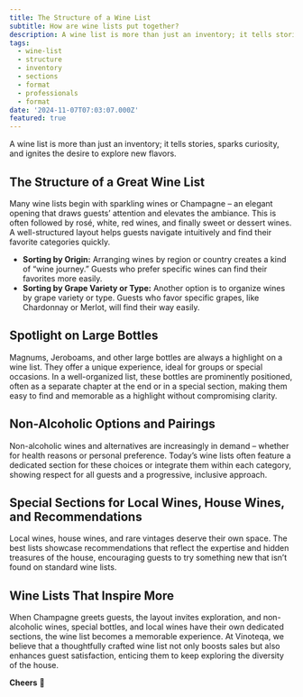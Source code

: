 ```yaml
---
title: The Structure of a Wine List
subtitle: How are wine lists put together?
description: A wine list is more than just an inventory; it tells stories, sparks curiosity, and ignites the desire to explore new flavors.
tags:
  - wine-list
  - structure
  - inventory
  - sections
  - format
  - professionals
  - format
date: '2024-11-07T07:03:07.000Z'
featured: true
---
```


A wine list is more than just an inventory; it tells stories, sparks curiosity, and ignites the desire to explore new flavors.

## **The Structure of a Great Wine List**

Many wine lists begin with sparkling wines or Champagne – an elegant opening that draws guests’ attention and elevates the ambiance. This is often followed by rosé, white, red wines, and finally sweet or dessert wines. A well-structured layout helps guests navigate intuitively and find their favorite categories quickly.

- **Sorting by Origin:** Arranging wines by region or country creates a kind of “wine journey.” Guests who prefer specific wines can find their favorites more easily.
- **Sorting by Grape Variety or Type:** Another option is to organize wines by grape variety or type. Guests who favor specific grapes, like Chardonnay or Merlot, will find their way easily.

## **Spotlight on Large Bottles**

Magnums, Jeroboams, and other large bottles are always a highlight on a wine list. They offer a unique experience, ideal for groups or special occasions. In a well-organized list, these bottles are prominently positioned, often as a separate chapter at the end or in a special section, making them easy to find and memorable as a highlight without compromising clarity.

## **Non-Alcoholic Options and Pairings**

Non-alcoholic wines and alternatives are increasingly in demand – whether for health reasons or personal preference. Today’s wine lists often feature a dedicated section for these choices or integrate them within each category, showing respect for all guests and a progressive, inclusive approach.

## **Special Sections for Local Wines, House Wines, and Recommendations**

Local wines, house wines, and rare vintages deserve their own space. The best lists showcase recommendations that reflect the expertise and hidden treasures of the house, encouraging guests to try something new that isn’t found on standard wine lists.

## **Wine Lists That Inspire More**

When Champagne greets guests, the layout invites exploration, and non-alcoholic wines, special bottles, and local wines have their own dedicated sections, the wine list becomes a memorable experience. At Vinoteqa, we believe that a thoughtfully crafted wine list not only boosts sales but also enhances guest satisfaction, enticing them to keep exploring the diversity of the house.

**Cheers** 🍷
